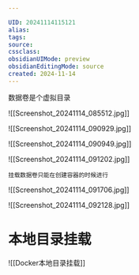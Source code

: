 ```yaml
---

UID: 20241114115121 
alias: 
tags: 
source: 
cssclass: 
obsidianUIMode: preview
obsidianEditingMode: source
created: 2024-11-14
---
```


数据卷是个虚拟目录

![[Screenshot_20241114_085512.jpg]]


![[Screenshot_20241114_090929.jpg]]



![[Screenshot_20241114_090949.jpg]]




![[Screenshot_20241114_091202.jpg]]

```ad-note
挂载数据卷只能在创建容器的时候进行
```



![[Screenshot_20241114_091706.jpg]]



![[Screenshot_20241114_092128.jpg]]

# 本地目录挂载

![[Docker本地目录挂载]]